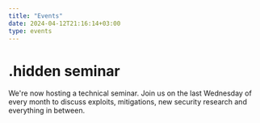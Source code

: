 ```yaml
---
title: "Events"
date: 2024-04-12T21:16:14+03:00
type: events
---
```


# .hidden seminar

We're now hosting a technical seminar. Join us on the last Wednesday of every month to discuss exploits, mitigations, new security research and everything in between. 
